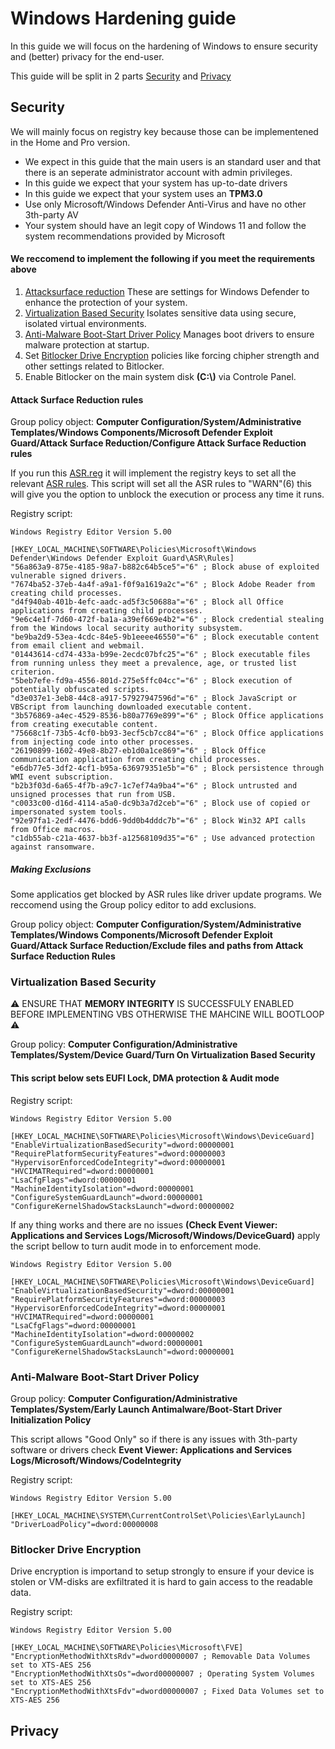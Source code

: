 # Windows Hardening guide
In this guide we will focus on the hardening of Windows to ensure security and (better) privacy for the end-user.

This guide will be split in 2 parts [Security](#security) and [Privacy](#privacy)

## Security
We will mainly focus on registry key because those can be implementened in the Home and Pro version.

- We expect in this guide that the main users is an standard user and that there is an seperate administrator account with admin privileges.
- In this guide we expect that your system has up-to-date drivers
- In this guide we expect that your system uses an **TPM3.0**
- Use only Microsoft/Windows Defender Anti-Virus and have no other 3th-party AV
- Your system should have an legit copy of Windows 11 and follow the system recommendations provided by Microsoft

#### We reccomend to implement the following if you meet the requirements above

1. [Attacksurface reduction](#attack-surface-reduction-rules) These are settings for Windows Defender to enhance the protection of your system.
2. [Virtualization Based Security](#virtualization-based-security) Isolates sensitive data using secure, isolated virtual environments.
3. [Anti-Malware Boot-Start Driver Policy](#anti-malware-boot-start-driver-policy) Manages boot drivers to ensure malware protection at startup.
4. Set [Bitlocker Drive Encryption](#bitlocker-drive-encryption) policies like forcing chipher strength and other settings related to Bitlocker.
5. Enable Bitlocker on the main system disk **(C:\\)** via Controle Panel.

#### Attack Surface Reduction rules
Group policy object: **Computer Configuration/System/Administrative Templates/Windows Components/Microsoft Defender Exploit Guard/Attack Surface Reduction/Configure Attack Surface Reduction rules**

If you run this [ASR.reg](/Windows/ASR.reg) it will implement the registry keys to set all the relevant [ASR rules](https://learn.microsoft.com/en-us/defender-endpoint/attack-surface-reduction-rules-reference). This script will set all the ASR rules to "WARN"(6) this will give you the option to unblock the execution or process any time it runs.

Registry script:
```reg
Windows Registry Editor Version 5.00

[HKEY_LOCAL_MACHINE\SOFTWARE\Policies\Microsoft\Windows Defender\Windows Defender Exploit Guard\ASR\Rules]
"56a863a9-875e-4185-98a7-b882c64b5ce5"="6" ; Block abuse of exploited vulnerable signed drivers.
"7674ba52-37eb-4a4f-a9a1-f0f9a1619a2c"="6" ; Block Adobe Reader from creating child processes.
"d4f940ab-401b-4efc-aadc-ad5f3c50688a"="6" ; Block all Office applications from creating child processes.
"9e6c4e1f-7d60-472f-ba1a-a39ef669e4b2"="6" ; Block credential stealing from the Windows local security authority subsystem.
"be9ba2d9-53ea-4cdc-84e5-9b1eeee46550"="6" ; Block executable content from email client and webmail.
"01443614-cd74-433a-b99e-2ecdc07bfc25"="6" ; Block executable files from running unless they meet a prevalence, age, or trusted list criterion.
"5beb7efe-fd9a-4556-801d-275e5ffc04cc"="6" ; Block execution of potentially obfuscated scripts.
"d3e037e1-3eb8-44c8-a917-57927947596d"="6" ; Block JavaScript or VBScript from launching downloaded executable content.
"3b576869-a4ec-4529-8536-b80a7769e899"="6" ; Block Office applications from creating executable content.
"75668c1f-73b5-4cf0-bb93-3ecf5cb7cc84"="6" ; Block Office applications from injecting code into other processes.
"26190899-1602-49e8-8b27-eb1d0a1ce869"="6" ; Block Office communication application from creating child processes.
"e6db77e5-3df2-4cf1-b95a-636979351e5b"="6" ; Block persistence through WMI event subscription.
"b2b3f03d-6a65-4f7b-a9c7-1c7ef74a9ba4"="6" ; Block untrusted and unsigned processes that run from USB.
"c0033c00-d16d-4114-a5a0-dc9b3a7d2ceb"="6" ; Block use of copied or impersonated system tools.
"92e97fa1-2edf-4476-bdd6-9dd0b4dddc7b"="6" ; Block Win32 API calls from Office macros.
"c1db55ab-c21a-4637-bb3f-a12568109d35"="6" ; Use advanced protection against ransomware.
```
##### Making Exclusions
Some applicatios get blocked by ASR rules like driver update programs.
We reccomend using the Group policy editor to add exclusions.

Group policy object: **Computer Configuration/System/Administrative Templates/Windows Components/Microsoft Defender Exploit Guard/Attack Surface Reduction/Exclude files and paths from Attack Surface Reduction Rules**

### Virtualization Based Security
⚠️ ENSURE THAT **MEMORY INTEGRITY** IS SUCCESSFULY ENABLED BEFORE IMPLEMENTING VBS OTHERWISE THE MAHCINE WILL BOOTLOOP ⚠️

Group policy: **Computer Configuration/Administrative Templates/System/Device Guard/Turn On Virtualization Based Security**

#### This script below sets EUFI Lock, DMA protection & Audit mode
Registry script:
```reg
Windows Registry Editor Version 5.00

[HKEY_LOCAL_MACHINE\SOFTWARE\Policies\Microsoft\Windows\DeviceGuard]
"EnableVirtualizationBasedSecurity"=dword:00000001
"RequirePlatformSecurityFeatures"=dword:00000003
"HypervisorEnforcedCodeIntegrity"=dword:00000001
"HVCIMATRequired"=dword:00000001
"LsaCfgFlags"=dword:00000001
"MachineIdentityIsolation"=dword:00000001
"ConfigureSystemGuardLaunch"=dword:00000001
"ConfigureKernelShadowStacksLaunch"=dword:00000002
```

If any thing works and  there are no issues **(Check Event Viewer: Applications and Services Logs/Microsoft/Windows/DeviceGuard)** apply the script bellow to turn audit mode in to enforcement mode.

```reg
Windows Registry Editor Version 5.00

[HKEY_LOCAL_MACHINE\SOFTWARE\Policies\Microsoft\Windows\DeviceGuard]
"EnableVirtualizationBasedSecurity"=dword:00000001
"RequirePlatformSecurityFeatures"=dword:00000003
"HypervisorEnforcedCodeIntegrity"=dword:00000001
"HVCIMATRequired"=dword:00000001
"LsaCfgFlags"=dword:00000001
"MachineIdentityIsolation"=dword:00000002
"ConfigureSystemGuardLaunch"=dword:00000001
"ConfigureKernelShadowStacksLaunch"=dword:00000001
```

### Anti-Malware Boot-Start Driver Policy
Group policy: **Computer Configuration/Administrative Templates/System/Early Launch Antimalware/Boot-Start Driver Initialization Policy**

This script allows "Good Only" so if there is any issues with 3th-party software or drivers check **Event Viewer: Applications and Services Logs/Microsoft/Windows/CodeIntegrity**

Registry script:
```reg
Windows Registry Editor Version 5.00

[HKEY_LOCAL_MACHINE\SYSTEM\CurrentControlSet\Policies\EarlyLaunch]
"DriverLoadPolicy"=dword:00000008
```

### Bitlocker Drive Encryption
Drive encryption is importand to setup strongly to ensure if your device is stolen or VM-disks are exfiltrated it is hard to gain access to the readable data.

Registry script:
```reg
Windows Registry Editor Version 5.00

[HKEY_LOCAL_MACHINE\SOFTWARE\Policies\Microsoft\FVE]
"EncryptionMethodWithXtsRdv"=dword00000007 ; Removable Data Volumes set to XTS-AES 256
"EncryptionMethodWithXtsOs"=dword00000007 ; Operating System Volumes set to XTS-AES 256
"EncryptionMethodWithXtsFdv"=dword00000007 ; Fixed Data Volumes set to XTS-AES 256
```



## Privacy